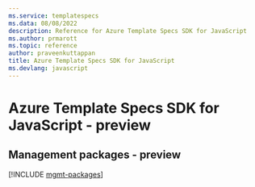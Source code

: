 ```yaml
---
ms.service: templatespecs
ms.data: 08/08/2022
description: Reference for Azure Template Specs SDK for JavaScript
ms.author: prmarott
ms.topic: reference
author: praveenkuttappan
title: Azure Template Specs SDK for JavaScript
ms.devlang: javascript
---
```

# Azure Template Specs SDK for JavaScript - preview

## Management packages - preview
[!INCLUDE [mgmt-packages](template-specs-mgmt-index.md)]